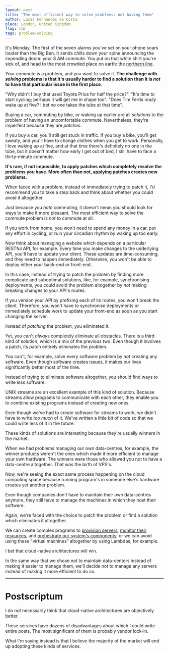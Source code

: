 ```yaml
---
layout: post
title: "The most efficient way to solve problems: not having them"
author: Lucas Fernandes da Costa
place: London, United Kingdom
flag: 🇬🇧
tags: problem-solving
---
```


It's Monday. The first of the seven alarms you've set on your phone soars louder than the Big Ben. It sends chills down your spine announcing the impending doom: your 8 AM commute. You put on that white shirt you're sick of, and head to the most crowded place on earth: the [northern line](https://www.cityam.com/londons-most-crowded-tube-lines-revealed/).

Your commute is a problem, and you want to solve it. **The challenge with _solving_ problems is that it's usually harder to find a solution than it is _not_ to have that particular issue in the first place**.

"Why didn't I buy that used Toyota Prius for half the price?". "It's time to start cycling; perhaps it will get me in shape too". "Does Tim Ferris _really_ wake up at five? I bet no one takes the tube at that time".

Buying a car, commuting by bike, or waking up earlier are all _solutions_ to the problem of having an uncomfortable commute. Nevertheless, they're imperfect because they are _patches_.

If you buy a car, you'll still get stuck in traffic. If you buy a bike, you'll get sweaty, and you'll have to change clothes when you get to work. Personally, I love waking up at five, and at that time there's definitely no one in the tube, but it doesn't matter how early I get out of bed, I still have to face a thirty-minute commute.

**It's rare, if not impossible, to apply patches which completely resolve the problems you have. More often than not, applying patches creates new problems.**

When faced with a problem, instead of immediately trying to patch it, I'd recommend you to take a step back and think about whether you could avoid it altogether.

Just because you _hate_ commuting, it doesn't mean you should look for ways to make it more pleasant. The most efficient way to solve the commute problem is _not_ to commute at all.

If you work from home, you won't need to spend any money in a car, put any effort in cycling, or ruin your circadian rhythm by waking up too early.

Now think about managing a website which depends on a particular RESTful API, for example. Every time you make changes to the underlying API, you'll have to update your client. These updates are time-consuming, and they need to happen immediately. Otherwise, you won't be able to deploy either your back-end or front-end.

In this case, instead of trying to patch the problem by finding more complicate and suboptimal solutions, like, for example, synchronising deployments, you could avoid the problem altogether by _not_ making breaking changes to your API's routes.

If you version your API by prefixing each of its routes, you won't break the client. Therefore, you won't have to synchronise deployments or immediately schedule work to update your front-end as soon as you start changing the server.

Instead of _patching_ the problem, you eliminated it.

Yet, you can't _always_ completely eliminate all obstacles. There is a third kind of solution, which is a mix of the previous two. Even though it involves a patch, its patch entirely eliminates the problem.

You can't, for example, solve every software problem by _not_ creating any software. Even though software creates issues, it makes our lives significantly better most of the time.

Instead of trying to eliminate software altogether, you should find ways to write _less_ software.

UNIX streams are an excellent example of this kind of solution. Because streams allow programs to communicate with each other, they enable you to combine existing programs instead of creating new ones.

Even though we've had to create software for streams to work, we didn't have to write _too much_ of it. We've written a little bit of code so that we could write less of it in the future.

These kinds of solutions are interesting because they're usually winners in the market.

When we had problems managing our own data-centres, for example, the winner products weren't the ones which made it more efficient to manage your own hardware. The winners were those who allowed you not to have a data-centre altogether. That was the birth of VPS's.

Now, we're seeing the exact same process happening on the cloud computing space because running program's in someone else's hardware creates yet another problem.

Even though companies don't have to maintain their own data-centres anymore, they still have to manage the machines in which they host their software.

Again, we're faced with the choice to patch the problem or find a solution which eliminates it altogether.

We can create complex programs to [provision servers](https://github.com/chef/chef), [monitor their resources](https://www.nagios.org/), and [orchestrate our system's components](https://kubernetes.io/), or we can avoid using these "virtual machines" altogether by using Lambdas, for example.

I bet that cloud-native architectures will win.

In the same way that we chose not to maintain data-centers instead of making it easier to manage them, we'll decide not to manage any servers instead of making it more efficient to do so.



-----



# Postscriptum

I do _not_ necessarily think that cloud-native architectures are objectively better.

These services have dozens of disadvantages about which I could write entire posts. The most significant of them is probably vendor lock-in.

What I'm saying instead is that I believe the majority of the market will end up adopting these kinds of services.
